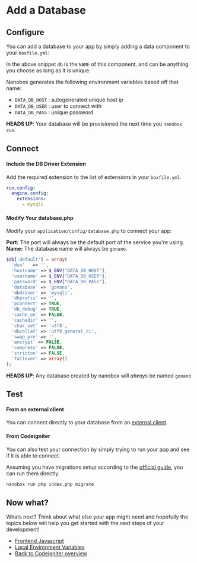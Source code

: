 # Add a Database

## Configure
You can add a database to your app by simply adding a data component to your `boxfile.yml`:

<div class="meta" data-class="snippet" data-optional-components="mysql,postgres" ></div>

In the above snippet `db` is the `NAME` of this component, and can be anything you choose as long as it is unique.

Nanobox generates the following environment variables based off that name:

* `DATA_DB_HOST` : autogenerated unique host ip
* `DATA_DB_USER` : user to connect with
* `DATA_DB_PASS` : unique password

**HEADS UP**: Your database will be provisioned the next time you `nanobox run`.

## Connect

#### Include the DB Driver Extension
Add the required extension to the list of extensions in your `boxfile.yml`.

```yaml
run.config:
  engine.config:
    extensions:
      - mysqli
```

#### Modify Your database.php
Modify your `application/config/database.php` to connect your app:

**Port:** The port will always be the default port of the service you're using.  
**Name:** The database name will always be `gonano`.

```php
$db['default'] = array(
  'dsn'   => '',
  'hostname' => $_ENV["DATA_DB_HOST"],
  'username' => $_ENV["DATA_DB_USER"],
  'password' => $_ENV["DATA_DB_PASS"],
  'database' => 'gonano',
  'dbdriver' => 'mysqli',
  'dbprefix' => '',
  'pconnect' => TRUE,
  'db_debug' => TRUE,
  'cache_on' => FALSE,
  'cachedir' => '',
  'char_set' => 'utf8',
  'dbcollat' => 'utf8_general_ci',
  'swap_pre' => '',
  'encrypt' => FALSE,
  'compress' => FALSE,
  'stricton' => FALSE,
  'failover' => array()
);
```
**HEADS UP**: Any database created by nanobox will *always* be named `gonano`

## Test

#### From an external client
You can connect directly to your database from an <a href="https://docs.nanobox.io/local-dev/managing-local-data/" target="\_blank">external client</a>.

#### From Codeigniter
You can also test your connection by simply trying to run your app and see if it is able to connect.

Assuming you have migrations setup according to the [official guide](https://codeigniter.com/user_guide/libraries/migration.html), you can run them directly.

```bash
nanobox run php index.php migrate
```

## Now what?
Whats next? Think about what else your app might need and hopefully the topics below will help you get started with the next steps of your development!

* [Frontend Javascript](/php/codeigniter/frontend-javascript)
* [Local Environment Variables](/php/codeigniter/local-evars)
* [Back to Codeigniter overview](/php/codeigniter)
